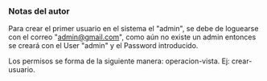 ### Notas del autor
Para crear el primer usuario en el sistema
el "admin", se debe de loguearse con el correo
"admin@gmail.com", como aún no existe un admin
entonces se creará con el User "admin" y el Password
introducido.

Los permisos se forma de la siguiente manera: 
operacion-vista.
Ej: crear-usuario.

